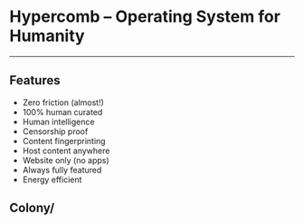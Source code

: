 # Hypercomb – Operating System for Humanity

---

## Features

- Zero friction (almost!)
- 100% human curated
- Human intelligence
- Censorship proof
- Content fingerprinting
- Host content anywhere
- Website only (no apps)
- Always fully featured
- Energy efficient

## Colony/
